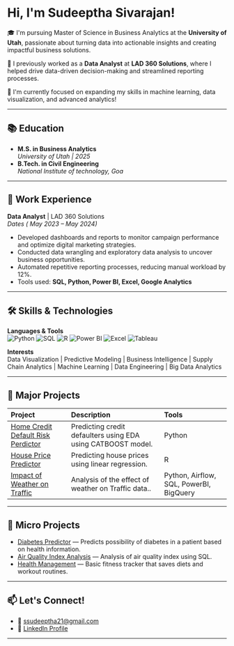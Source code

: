 #  Hi, I'm Sudeeptha Sivarajan!

🎓 I'm pursuing Master of Science in Business Analytics at the **University of Utah**, passionate about turning data into actionable insights and creating impactful business solutions.

💼 I previously worked as a **Data Analyst** at **LAD 360 Solutions**, where I helped drive data-driven decision-making and streamlined reporting processes.

🔎 I'm currently focused on expanding my skills in machine learning, data visualization, and advanced analytics!

---

## 📚 Education

- **M.S. in Business Analytics**  
  *University of Utah | 2025*  
- **B.Tech. in Civil Engineering**  
  *National Institute of technology, Goa*

---

## 💼 Work Experience

**Data Analyst** | LAD 360 Solutions  
*Dates ( May 2023 – May 2024)*  
- Developed dashboards and reports to monitor campaign performance and optimize digital marketing strategies.
- Conducted data wrangling and exploratory data analysis to uncover business opportunities.
- Automated repetitive reporting processes, reducing manual workload by 12%.
- Tools used: **SQL, Python, Power BI, Excel, Google Analytics**

---

## 🛠 Skills & Technologies

**Languages & Tools**  
![Python](https://img.shields.io/badge/Python-3776AB?style=for-the-badge&logo=python&logoColor=white)
![SQL](https://img.shields.io/badge/SQL-4479A1?style=for-the-badge&logo=postgresql&logoColor=white)
![R](https://img.shields.io/badge/R-276DC3?style=for-the-badge&logo=r&logoColor=white)
![Power BI](https://img.shields.io/badge/PowerBI-F2C811?style=for-the-badge&logo=powerbi&logoColor=black)
![Excel](https://img.shields.io/badge/Excel-217346?style=for-the-badge&logo=microsoft-excel&logoColor=white)
![Tableau](https://img.shields.io/badge/Tableau-E97627?style=for-the-badge&logo=tableau&logoColor=white)

**Interests**  
Data Visualization | Predictive Modeling | Business Intelligence | Supply Chain Analytics | Machine Learning | Data Engineering | Big Data Analytics

---

## 🚀 Major Projects

| Project | Description | Tools |
| :--- | :--- | :--- |
| [Home Credit Default Risk Perdictor](https://github.com/Sudeeptha21/home-credit-default-predictor) | Predicting credit defaulters using EDA using CATBOOST model. | Python |
| [House Price Predictor](https://github.com/Sudeeptha21/HousePrice-Predictor) | Predicting house prices using linear regression. | R |
| [Impact of Weather on Traffic](https://github.com/Sudeeptha21/impact-of-weather-on-traffic) | Analysis of the effect of weather on Traffic data.. | Python, Airflow, SQL, PowerBI, BigQuery  |

---

## 🧩 Micro Projects

- [Diabetes Predictor](https://github.com/Sudeeptha21/Diabetes_Recognition) — Predicts possibility of diabetes in a patient based on health information.
- [Air Quality Index Analysis](https://github.com/Sudeeptha21/Air-Quality-Index-Analysis) — Analysis of air quality index using SQL.
- [Health Management](https://github.com/Sudeeptha21/health_management) — Basic fitness tracker that saves diets and workout routines.

---

## 📫 Let's Connect!

- 📧 [ssudeeptha21@gmail.com ](mailto:ssudeeptha21@gmail.com)
- 💼 [LinkedIn Profile](https://www.linkedin.com/in/sudeeptha-sivarajan-8649081b7/)
---

